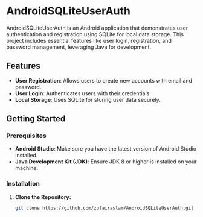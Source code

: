 # AndroidSQLiteUserAuth

AndroidSQLiteUserAuth is an Android application that demonstrates user authentication and registration using SQLite for local data storage. This project includes essential features like user login, registration, and password management, leveraging Java for development.

## Features

- **User Registration**: Allows users to create new accounts with email and password.
- **User Login**: Authenticates users with their credentials.
- **Local Storage**: Uses SQLite for storing user data securely.

## Getting Started

### Prerequisites

- **Android Studio**: Make sure you have the latest version of Android Studio installed.
- **Java Development Kit (JDK)**: Ensure JDK 8 or higher is installed on your machine.

### Installation

1. **Clone the Repository:**

   ```bash
   git clone https://github.com/zufairaslam/AndroidSQLiteUserAuth.git

